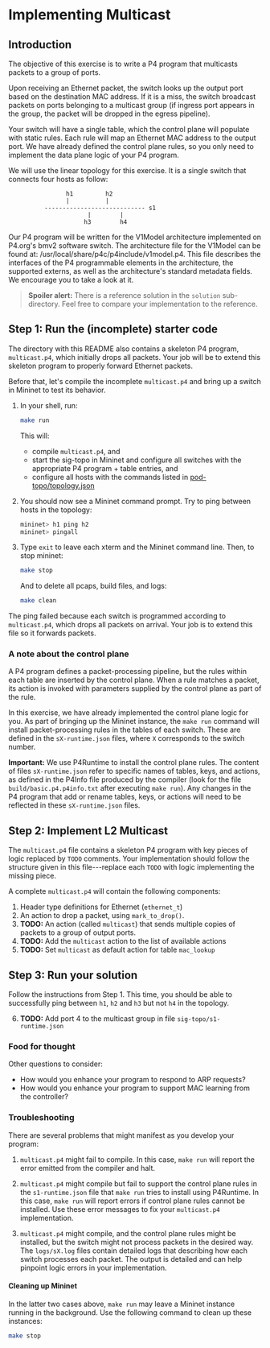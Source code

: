 # Implementing Multicast

## Introduction

The objective of this exercise is to write a P4 program that multicasts packets
to a group of ports.


Upon receiving an Ethernet packet, the switch looks up the output port based on
the destination MAC address. If it is a miss, the switch broadcast packets on
ports belonging to a multicast group (if ingress port appears in the group, the
packet will be dropped in the egress pipeline).


Your switch will have a single table, which the control plane will populate with
static rules. Each rule will map an Ethernet MAC address to the output port. We
have already defined the control plane rules, so you only need to implement the
data plane logic of your P4 program.

We will use the linear topology for this exercise. It is a single switch that
connects four hosts as follow:

                    h1         h2
                    |          |
              ---------------------------- s1
                          |        |
                         h3        h4

Our P4 program will be written for the V1Model architecture implemented on
P4.org's bmv2 software switch. The architecture file for the V1Model can be
found at: /usr/local/share/p4c/p4include/v1model.p4. This file describes the
interfaces of the P4 programmable elements in the architecture, the supported
externs, as well as the architecture's standard metadata fields. We encourage
you to take a look at it.

> **Spoiler alert:** There is a reference solution in the `solution`
> sub-directory. Feel free to compare your implementation to the
> reference.

## Step 1: Run the (incomplete) starter code

The directory with this README also contains a skeleton P4 program,
`multicast.p4`, which initially drops all packets. Your job will be to extend
this skeleton program to properly forward Ethernet packets.

Before that, let's compile the incomplete `multicast.p4` and bring up a switch
in Mininet to test its behavior.

1. In your shell, run:
   ```bash
   make run
   ```
   This will:
   * compile `multicast.p4`, and
   * start the sig-topo in Mininet and configure all switches with
   the appropriate P4 program + table entries, and
   * configure all hosts with the commands listed in
   [pod-topo/topology.json](./pod-topo/topology.json)

2. You should now see a Mininet command prompt. Try to ping between
   hosts in the topology:
   ```bash
   mininet> h1 ping h2
   mininet> pingall
   ```
3. Type `exit` to leave each xterm and the Mininet command line.
   Then, to stop mininet:
   ```bash
   make stop
   ```
   And to delete all pcaps, build files, and logs:
   ```bash
   make clean
   ```

The ping failed because each switch is programmed according to `multicast.p4`,
which drops all packets on arrival. Your job is to extend this file so it
forwards packets.

### A note about the control plane

A P4 program defines a packet-processing pipeline, but the rules within each
table are inserted by the control plane. When a rule matches a packet, its
action is invoked with parameters supplied by the control plane as part of the
rule.

In this exercise, we have already implemented the control plane logic for you.
As part of bringing up the Mininet instance, the `make run` command will install
packet-processing rules in the tables of each switch. These are defined in the
`sX-runtime.json` files, where `X` corresponds to the switch number.

**Important:** We use P4Runtime to install the control plane rules. The
content of files `sX-runtime.json` refer to specific names of tables, keys, and
actions, as defined in the P4Info file produced by the compiler (look for the
file `build/basic.p4.p4info.txt` after executing `make run`). Any changes in the P4
program that add or rename tables, keys, or actions will need to be reflected in
these `sX-runtime.json` files.

## Step 2: Implement L2 Multicast

The `multicast.p4` file contains a skeleton P4 program with key pieces of logic
replaced by `TODO` comments. Your implementation should follow the structure
given in this file---replace each `TODO` with logic implementing the missing
piece.

A complete `multicast.p4` will contain the following components:

1. Header type definitions for Ethernet (`ethernet_t`)
2. An action to drop a packet, using `mark_to_drop()`.
3. **TODO:** An action (called `multicast`) that sends multiple copies of packets
   to a group of output ports.
4. **TODO:** Add the `multicast` action to the list of available actions
5. **TODO:** Set `multicast` as default action for table `mac_lookup`

## Step 3: Run your solution

Follow the instructions from Step 1. This time, you should be able to
successfully ping between `h1`, `h2` and `h3` but not `h4` in the topology.

6. **TODO:** Add port 4 to the multicast group in file `sig-topo/s1-runtime.json`

### Food for thought

Other questions to consider:
 - How would you enhance your program to respond to ARP requests?
 - How would you enhance your program to support MAC learning from the controller?

### Troubleshooting

There are several problems that might manifest as you develop your program:

1. `multicast.p4` might fail to compile. In this case, `make run` will
report the error emitted from the compiler and halt.

2. `multicast.p4` might compile but fail to support the control plane rules in
the `s1-runtime.json` file that `make run` tries to install using P4Runtime. In
this case, `make run` will report errors if control plane rules cannot be
installed. Use these error messages to fix your `multicast.p4` implementation.

3. `multicast.p4` might compile, and the control plane rules might be installed,
but the switch might not process packets in the desired way. The `logs/sX.log`
files contain detailed logs that describing how each switch processes each
packet. The output is detailed and can help pinpoint logic errors in your
implementation.

#### Cleaning up Mininet

In the latter two cases above, `make run` may leave a Mininet instance
running in the background. Use the following command to clean up
these instances:

```bash
make stop
```
